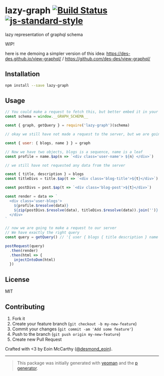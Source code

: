 # lazy-graph [![Build Status](https://secure.travis-ci.org/des-des/lazy-graph.svg?branch=master)](https://travis-ci.org/des-des/lazy-graph) [![js-standard-style](https://img.shields.io/badge/code%20style-standard-brightgreen.svg?style=flat)](https://github.com/feross/standard)

lazy representation of graphql schema

WIP!

here is me demoing a simpler version of this idea: https://des-des.github.io/view-graphql/ / https://github.com/des-des/view-graphql/

## Installation

```bash
npm install --save lazy-graph
```

## Usage

```javascript
// You could make a request to fetch this, but better embed it in your html
const schema = window.__GRAPH_SCHEMA__

const { graph, getQuery } = require('lazy-graph')(schema)

// okay we still have not made a request to the server, but we are going to start interacting

const { user: { blogs, name } } = graph

// Now we have two objects, blogs is a sequence, name is a leaf
const profile = name.$ap(n => `<div class='user-name'> ${n} </div>`)

// we still have not requested any data from the server

const { title, description } = blogs
const titleDivs = title.$ap(t => `<div class='blog-title'>${t}</div>`)

const postDivs = post.$ap(t => `<div class='blog-post'>${t}</div>`)

const render = data => `
  <div class='user-blogs'>
    ${profile.$resolve(data)}
    ${zip(postDivs.$resolve(data), titleDivs.$resolve(data)).join('')}
  </div>
`

// now we are going to make a request to our server
// We have exactly the right query
const query = getQuery() // '{ user { blogs { title description } name } }'

postRequest(query)
  .then(render)
  .then(html => {
    injectIntoDom(html)
  })
```


## License

MIT

## Contributing

1. Fork it
2. Create your feature branch (`git checkout -b my-new-feature`)
3. Commit your changes (`git commit -am 'Add some feature'`)
4. Push to the branch (`git push origin my-new-feature`)
5. Create new Pull Request

Crafted with <3 by Eoin McCarthy ([@desmond_eoin](https://twitter.com/desmond_eoin)).

***

> This package was initially generated with [yeoman](http://yeoman.io) and the [p generator](https://github.com/johnotander/generator-p.git).
